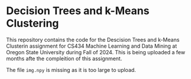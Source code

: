 # Decision Trees and k-Means Clustering

This repository contains the code for the Descision Trees and k-Means Clusterin assignment for CS434 Machine Learning and Data Mining at Oregon State University during Fall of 2024. This is being uploaded a few months afte the compleition of this assignment.

The file `img.npy` is missing as it is too large to upload.
